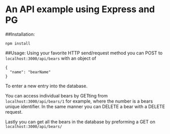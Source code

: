 # An API example using Express and PG

##Installation:
```
npm install
```

##Usage:
Using your favorite HTTP send/request method you can POST to ```localhost:3000/api/bears``` with an object of
```
{
  "name": "bearName"
}
```
To enter a new entry into the database.

You can access individual bears by GETting from
```localhost:3000/api/bears/1``` for example, where the number is a bears unique identifier. In the same manner you can DELETE a bear with a DELETE request.

Lastly you can get all the bears in the database by preforming a GET on ```localhost:3000/api/bears/```